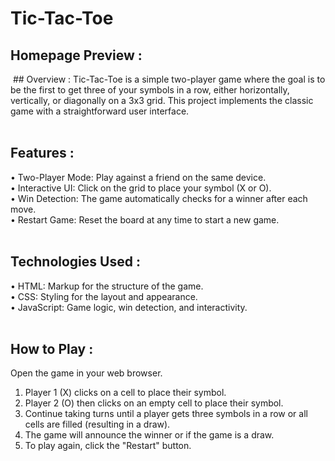 # Tic-Tac-Toe

## Homepage Preview :
<img src="">
## Overview :
Tic-Tac-Toe is a simple two-player game where the goal is to be the first to get three of your symbols in a row, either horizontally, vertically, or diagonally on a 3x3 grid. This project implements the classic game with a straightforward user interface.<br><br>

## Features :
• Two-Player Mode: Play against a friend on the same device.<br>
• Interactive UI: Click on the grid to place your symbol (X or O).<br>
• Win Detection: The game automatically checks for a winner after each move.<br>
• Restart Game: Reset the board at any time to start a new game.<br><br>
## Technologies Used :
• HTML: Markup for the structure of the game.<br>
• CSS: Styling for the layout and appearance.<br>
• JavaScript: Game logic, win detection, and interactivity.<br><br>
## How to Play :
Open the game in your web browser.<br>
1. Player 1 (X) clicks on a cell to place their symbol.<br>
2. Player 2 (O) then clicks on an empty cell to place their symbol.<br>
3. Continue taking turns until a player gets three symbols in a row or all cells are filled (resulting in a draw).<br>
4. The game will announce the winner or if the game is a draw.<br>
5. To play again, click the "Restart" button.
